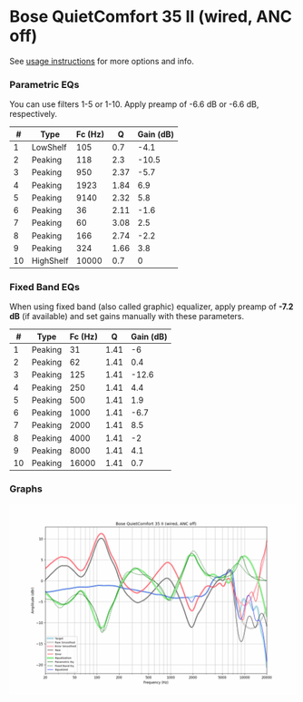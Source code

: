 # Bose QuietComfort 35 II (wired, ANC off)
See [usage instructions](https://github.com/jaakkopasanen/AutoEq#usage) for more options and info.

### Parametric EQs
You can use filters 1-5 or 1-10. Apply preamp of -6.6 dB or -6.6 dB, respectively.

|   # | Type      |   Fc (Hz) |    Q |   Gain (dB) |
|-----|-----------|-----------|------|-------------|
|   1 | LowShelf  |       105 | 0.7  |        -4.1 |
|   2 | Peaking   |       118 | 2.3  |       -10.5 |
|   3 | Peaking   |       950 | 2.37 |        -5.7 |
|   4 | Peaking   |      1923 | 1.84 |         6.9 |
|   5 | Peaking   |      9140 | 2.32 |         5.8 |
|   6 | Peaking   |        36 | 2.11 |        -1.6 |
|   7 | Peaking   |        60 | 3.08 |         2.5 |
|   8 | Peaking   |       166 | 2.74 |        -2.2 |
|   9 | Peaking   |       324 | 1.66 |         3.8 |
|  10 | HighShelf |     10000 | 0.7  |         0   |

### Fixed Band EQs
When using fixed band (also called graphic) equalizer, apply preamp of **-7.2 dB** (if available) and set gains manually with these parameters.

|   # | Type    |   Fc (Hz) |    Q |   Gain (dB) |
|-----|---------|-----------|------|-------------|
|   1 | Peaking |        31 | 1.41 |        -6   |
|   2 | Peaking |        62 | 1.41 |         0.4 |
|   3 | Peaking |       125 | 1.41 |       -12.6 |
|   4 | Peaking |       250 | 1.41 |         4.4 |
|   5 | Peaking |       500 | 1.41 |         1.9 |
|   6 | Peaking |      1000 | 1.41 |        -6.7 |
|   7 | Peaking |      2000 | 1.41 |         8.5 |
|   8 | Peaking |      4000 | 1.41 |        -2   |
|   9 | Peaking |      8000 | 1.41 |         4.1 |
|  10 | Peaking |     16000 | 1.41 |         0.7 |

### Graphs
![](./Bose%20QuietComfort%2035%20II%20(wired,%20ANC%20off).png)

